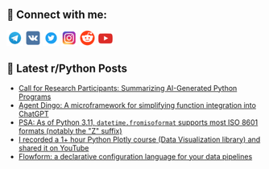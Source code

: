 ## 🔎 Connect with me:
[<img src="https://github.com/bullbesh/bullbesh/blob/main/images/Telegram.png" width="32" height="32" />](https://t.me/bullbesh)
[<img src="https://github.com/bullbesh/bullbesh/blob/main/images/VK.png" width="32" height="32" />](https://vk.com/bullbesh)
[<img src="https://github.com/bullbesh/bullbesh/blob/main/images/Twitter.png" width="32" height="32" />](https://twitter.com/bullbesh1)
[<img src="https://github.com/bullbesh/bullbesh/blob/main/images/Instagram.png" width="32" height="32" />](https://www.instagram.com/bullbesh)
[<img src="https://github.com/bullbesh/bullbesh/blob/main/images/Reddit.png" width="32" height="32" />](https://www.reddit.com/user/bullbesh)
[<img src="https://github.com/bullbesh/bullbesh/blob/main/images/YouTube.png" width="32" height="32" />](https://www.youtube.com/channel/UCtfjRs6uzgq5mfm8S06WTcg)

## 📕 Latest r/Python Posts
<!-- BLOG-POST-LIST:START -->
- [Call for Research Participants: Summarizing AI-Generated Python Programs](https://www.reddit.com/r/Python/comments/163wz3s/call_for_research_participants_summarizing/)
- [Agent Dingo: A microframework for simplifying function integration into ChatGPT](https://www.reddit.com/r/Python/comments/163va52/agent_dingo_a_microframework_for_simplifying/)
- [PSA: As of Python 3.11, `datetime.fromisoformat` supports most ISO 8601 formats &lpar;notably the &quot;Z&quot; suffix&rpar;](https://www.reddit.com/r/Python/comments/163ugsm/psa_as_of_python_311_datetimefromisoformat/)
- [I recorded a 1+ hour Python Plotly course &lpar;Data Visualization library&rpar; and shared it on YouTube](https://www.reddit.com/r/Python/comments/163s2vr/i_recorded_a_1_hour_python_plotly_course_data/)
- [Flowform: a declarative configuration language for your data pipelines](https://www.reddit.com/r/Python/comments/163rv9l/flowform_a_declarative_configuration_language_for/)
<!-- BLOG-POST-LIST:END -->
